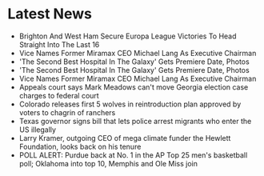 # Latest News
-  Brighton And West Ham Secure Europa League Victories To Head Straight Into The Last 16
-  Vice Names Former Miramax CEO Michael Lang As Executive Chairman
-  'The Second Best Hospital In The Galaxy' Gets Premiere Date, Photos
-  'The Second Best Hospital In The Galaxy' Gets Premiere Date, Photos
-  Vice Names Former Miramax CEO Michael Lang As Executive Chairman
-  Appeals court says Mark Meadows can't move Georgia election case charges to federal court
-  Colorado releases first 5 wolves in reintroduction plan approved by voters to chagrin of ranchers
-  Texas governor signs bill that lets police arrest migrants who enter the US illegally
-  Larry Kramer, outgoing CEO of mega climate funder the Hewlett Foundation, looks back on his tenure
-  POLL ALERT: Purdue back at No. 1 in the AP Top 25 men's basketball poll; Oklahoma into top 10, Memphis and Ole Miss join
